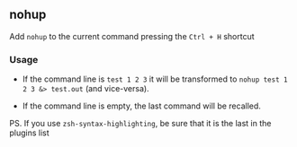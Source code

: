 ## nohup

Add `nohup` to the current command pressing the `Ctrl + H` shortcut

### Usage

 * If the command line is `test 1 2 3` it will be transformed to `nohup test 1 2 3 &> test.out` (and vice-versa).

 * If the command line is empty, the last command will be recalled.

PS. If you use `zsh-syntax-highlighting`, be sure that it is the last in the plugins list
